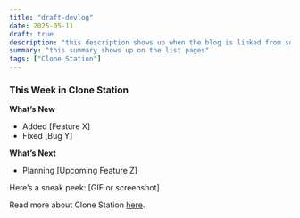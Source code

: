 ```yaml
---
title: "draft-devlog"
date: 2025-05-11
draft: true
description: "this description shows up when the blog is linked from social media"
summary: "this summary shows up on the list pages"
tags: ["Clone Station"]
---
```

### This Week in Clone Station

**What’s New**
- Added [Feature X]
- Fixed [Bug Y]

**What’s Next**
- Planning [Upcoming Feature Z]

Here’s a sneak peek:
[GIF or screenshot]

Read more about Clone Station [here](/projects/clone-station).